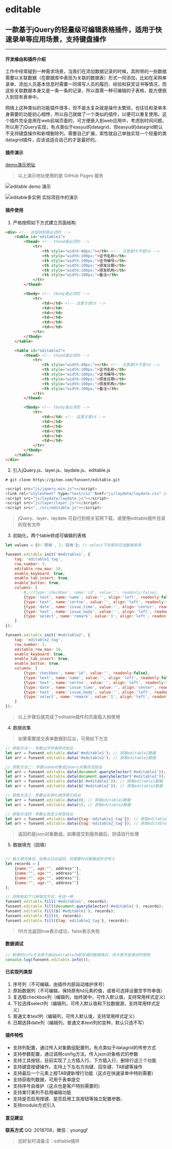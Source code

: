 # editable

## 一款基于jQuery的轻量级可编辑表格插件，适用于快速录单等应用场景，支持键盘操作

---

#### 开发缘由和插件介绍

工作中经常碰到一种需求场景，当我们在添加数据记录的时候，其附带的一些数据需要以关联数据（在数据库中表现为关联的数据表）形式一同添加，比如在采购单录单、添加人员基本信息时需要一同填写人员的履历、经验和获奖证书等情况，而这些关联数据本身又是一条一条的记录，所以亟需一种可编辑的子表格，能方便嵌入到现有表单中。

网络上这种类似的功能插件很多，但不是太复杂就是操作太繁琐，也往往和录单本身需要的功能初心相悖，所以自己就做了一个类似的插件，以便可以重复使用。这个插件完全是用在web前端页面的，可方便嵌入到web应用中，考虑到时间问题，所以用了jQuery实现，有点类似于easyui的datagrid，但easyui的datagrid默认不支持键盘操作和新增删除列，需要自己扩展，索性就自己单独实现一个轻量的类datagrid插件，应该说适合自己的才是最好的。

#### 插件演示

[demo演示地址](https://funsent.github.io/etable/)

> 以上演示地址使用的是 GitHub Pages 服务

![editable demo 演示](tests/demo.png)

![editable多实例 实际项目中的演示](tests/instances.png)

#### 插件使用

1.  严格按照如下方式建立页面结构

```html
<div> <!-- 这层结构是必须的 -->
    <table id="editable1">
        <thead> <!-- thead是必须的 -->
            <tr>
                <th style="width:40px;"></th> <!-- 注意是th不是td -->
                <th style="width:100px;">证书名称</th>
                <th style="width:100px;">证书编号</th>
                <th style="width:100px;">颁发日期</th>
                <th style="width:100px;">颁发机构</th>
                <th style="width:100px;">备注</th>
            </tr>
        </thead>

        <tbody> <!-- tbody是必须的 -->
            <tr>
                <td></td> <!-- 这里才是td -->
                <td></td>
                <td></td>
                <td></td>
                <td></td>
                <td></td>
            </tr>
        </tbody>
    </table>

    <table id="editable2">
        <thead> <!-- thead是必须的 -->
            <tr>
                <th style="width:40px;"></th> <!-- 注意是th不是td -->
                <th style="width:100px;">证书名称</th>
                <th style="width:100px;">证书编号</th>
                <th style="width:100px;">颁发日期</th>
                <th style="width:100px;">颁发机构</th>
                <th style="width:100px;">备注</th>
            </tr>
        </thead>

        <tbody> <!-- tbody是必须的 -->
            <tr>
                <td></td> <!-- 这里才是td -->
                <td></td>
                <td></td>
                <td></td>
                <td></td>
                <td></td>
            </tr>
        </tbody>
    </table>
</div>
```

2.  引入jQuery.js、layer.js、laydate.js、editable.js


```shell
# git clone https://gitee.com/funsent/editable.git
```

```javascript
<script src="js/jquery.min.js"></script>
<link rel="stylesheet" type="text/css" href="js/laydate/laydate.css" />
<script src="js/laydate/laydate.js"></script>
<script src="js/layer/layer.js"></script>
<script src="../src/editable.js"></script>
```

> jQuery、layer、laydate 可自行到相关官网下载，或使用editable插件目录的现有文件


3.  初始化，两个table转成可编辑的表格

```javascript
let values = {0:'禁用', 1:'启用'}; // select下拉框的可选数据来源

funsent.editable.init('#editable1', {
    tag: 'editable1_tag',
    row_number: 3,
    editable_row_max: 10,
    enable_keyboard: true,
    enable_tab_insert: true,
    enable_button: true,
    columns: [
        0,//{type:'checkbox', name:'id', value:'', readonly:false},
        {type:'text', name:'name', value:'', align:'left', readonly:false},
        {type:'text', name:'certno', value:'', align:'left', readonly:false},
        {type:'date', name:'issue_time', value:'', align:'center', readonly:true},
        {type:'text', name:'issue_body', value:'', align:'left', readonly:false},
        {type:'select', name:'remark', value:'1', align:'left', readonly:false, values:values, style:{padding:'4px 4px 5px'}},
    ]
});

funsent.editable.init('#editable2', {
    tag: 'editable2_tag',
    row_number: 3,
    editable_row_max: 10,
    enable_keyboard: true,
    enable_tab_insert: true,
    enable_button: true,
    columns: [
        {type:'checkbox', name:'id', value:'', readonly:false},
        {type:'text', name:'name', value:'', align:'left', readonly:false},
        {type:'text', name:'certno', value:'', align:'left', readonly:false},
        {type:'date', name:'issue_time', value:'', align:'center', readonly:true},
        {type:'text', name:'issue_body', value:'', align:'left', readonly:false},
        {type:'select', name:'remark', value:'1', align:'left', readonly:false, values:values, style:{padding:'4px 4px 5px'}},
    ]
});
```
> 以上步骤后就完成了editable插件的页面载入和使用

4.  数据收集

> 如果需要提交表单数据到后台，可用如下方法

```javascript
// 获取方法一：参数以字符串样式给出
let arr = funsent.editable.data('#editable1'); // 获取editable1数据
let arr = funsent.editable.data('#editable2'); // 获取editable2数据

// 获取方法二: 参数以dom对象或jQuery对象形式给出
let arr = funsent.editable.data(document.querySelector('#editable1')); // 获取editable1数据
let arr = funsent.editable.data(document.querySelector('#editable2')); // 获取editable2数据
let arr = funsent.editable.data($('#editable1')); // 获取editable1数据
let arr = funsent.editable.data($('#editable2')); // 获取editable2数据

// 获取方法三：参数以实例化顺序索引给出
let arr = funsent.editable.data(0); // 获取editable1数据
let arr = funsent.editable.data(1); // 获取editable2数据

// 获取方法四：参数以自定义标签给出
let arr = funsent.editable.data({tag:'editable1_tag'}); // 获取editable1数据
let arr = funsent.editable.data({tag:'editable2_tag'}); // 获取editable2数据
```

>  返回的是json对象数组，如果提交到服务器后，则请自行处理

5. 数据填充（回填）

```javascript

// 输入填充格式，如果从后台返回，则需要时对象数组形式传入
let records = [
    {name:"", age:"", address""},
    {name:"", age:"", address""},
    {name:"", age:"", address""},
    {name:"", age:"", address""}
];

// 同样有如下几种填充方式，任选一种
funsent.editable.fill('#editable1', records);
funsent.editable.fill(document.querySelector('#editable1'), records);
funsent.editable.fill($('#editable1'), records);
funsent.editable.fill(0, records);
funsent.editable.fill({tag:'editable1_tag'}, records);
```

> fill方法返回true表示成功，false表示失败

#### 数据调试

```javascript
// 新增的info方法用于输出editable内部存储的数据格式，供大家开发调试时使用
console.log(funsent.editable.info());
```

#### 已实现列类型

1. 序号列（不可编辑，由插件内部自动维护序号）
2. 原始数据列（不可编辑，保持原有td元素的值，或者可选择设置空字符串值）
3. 复选框checkbox列（编辑列，始终居中，可传入默认值，支持常用样式定义）
4. 下拉选择select列（编辑列，可传入默认值和下拉数据源，支持常用样式定义）
5. 普通文本text列（编辑列，可传入默认值，支持常用样式定义）
6. 日期选择date列（编辑列，普通文本text列的变种，默认只选不写）

#### 插件特性

- 支持列配置，通过传入对象数组配置列，有点类似于datagrid的传参方式
- 支持参数配置，通过调用config方法，传入json对象格式的参数
- 支持工具按钮，目前实现了上方插入行、下方插入行、删除行这三个功能
- 支持键盘按键操作，支持上下左右方向键、回车键、TAB键等操作
- 支持最后一个元素上按TAB键新增行功能（这点在快速录单中特别需要）
- 支持获取列数据，可用于表单提交
- 支持序号自维护（这点也是客户特别需要的）
- 支持某行某列不启用编辑功能
- 支持是否启用按键、是否启用工具按钮等独立配置参数、
- 支持module方式引入


#### 意见建议

**联系方式**
QQ: 2018708，微信：younggf

> 加好友时请备注：editable插件
